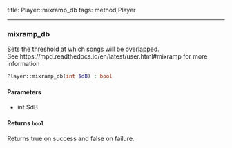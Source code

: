 title: Player::mixramp_db
tags: method,Player

---

<div class="method">
<h3 class="method-name">mixramp_db</h3>
<p>Sets the threshold at which songs will be overlapped.<br>See https://mpd.readthedocs.io/en/latest/user.html#mixramp for more information</p>

```php
Player::mixramp_db(int $dB) : bool
```

#### Parameters

*  int $dB


#### Returns `bool`

Returns true on success and false on failure.


</div>